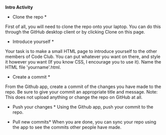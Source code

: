 **Intro Activity**

* Clone the repo *

First of all, you will need to clone the repo onto your laptop. You can do this through the GitHub desktop client or by clicking Clone on this page.

* Introduce yourself *

Your task is to make a small HTML page to introduce yourself to the other members of Code Club. You can put whatever you want on there, and style it however you want (If you know CSS, I encourage you to use it).
Name the HTML file 'yourname'.html.

* Create a commit *

From the Github app, create a commit of the changes you have made to the repo.
Be sure to give your commit an appropriate title and message.
Note: This does not upload anything or change the repo on GitHub at all.

* Push your changes * 
Using the Github app, push your commit to the repo.

* Pull new commits*
When you are done, you can sync your repo using the app to see the commits other people have made.